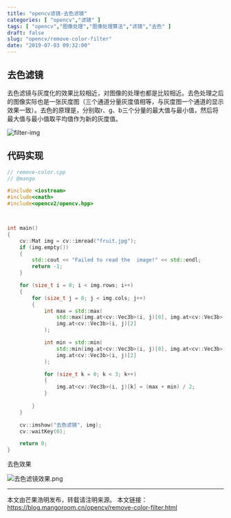 ```yaml
---
title: "opencv滤镜-去色滤镜"
categories: [ "opencv","滤镜" ]
tags: [ "opencv","图像处理","图像处理算法","滤镜","去色" ]
draft: false
slug: "opencv/remove-color-filter"
date: "2019-07-03 09:32:00"
---
```


## 去色滤镜

去色滤镜与灰度化的效果比较相近，对图像的处理也都是比较相近。去色处理之后的图像实际也是一张灰度图（三个通道分量灰度值相等，与灰度图一个通道的显示效果一致）。去色的原理是，分别取r、g、b三个分量的最大值与最小值，然后将最大值与最小值取平均值作为新的灰度值。

![filter-img](https://mango-blog-1255355814.cos.ap-guangzhou.myqcloud.com//filter-image.jpeg)

## 代码实现

```c++
// remove-color.cpp 
// @mango

#include <iostream>
#include<cmath>
#include<opencv2/opencv.hpp>



int main()
{
	cv::Mat img = cv::imread("fruit.jpg");
	if (img.empty())
	{
		std::cout << "Failed to read the  image!" << std::endl;
		return -1;
	}

	for (size_t i = 0; i < img.rows; i++)
	{
		for (size_t j = 0; j < img.cols; j++)
		{
			int max = std::max(
				std::max(img.at<cv::Vec3b>(i, j)[0], img.at<cv::Vec3b>(i, j)[1]),
				img.at<cv::Vec3b>(i, j)[2]
			);

			int min = std::min(
				std::min(img.at<cv::Vec3b>(i, j)[0], img.at<cv::Vec3b>(i, j)[1]),
				img.at<cv::Vec3b>(i, j)[2]
			);

			for (size_t k = 0; k < 3; k++)
			{
				img.at<cv::Vec3b>(i, j)[k] = (max + min) / 2;
			}
			
		}
	}

	cv::imshow("去色滤镜", img);
	cv::waitKey(0);

	return 0;
}

```
去色效果

![去色滤镜效果.png][1]

---

本文由芒果浩明发布，转载请注明来源。
本文链接：https://blog.mangoroom.cn/opencv/remove-color-filter.html

  [1]: https://mangoroom.cn/usr/uploads/2019/07/3241590881.png